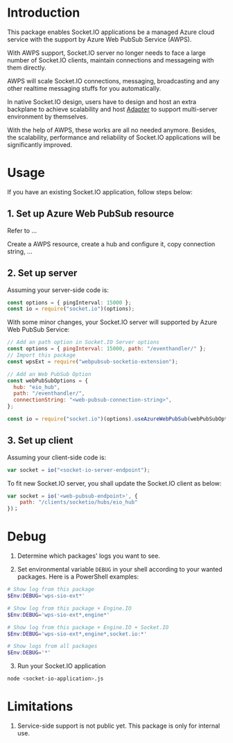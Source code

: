 # Introduction

This package enables Socket.IO applications be a managed Azure cloud service with the support by Azure Web PubSub Service (AWPS).

With AWPS support, Socket.IO server no longer needs to face a large number of Socket.IO clients, maintain connections and messageing with them directly.

AWPS will scale Socket.IO connections, messaging, broadcasting and any other realtime messaging stuffs for you automatically.

In native Socket.IO design, users have to design and host an extra backplane to achieve scalability and host [Adapter](https://socket.io/docs/v4/adapter/) to support multi-server environment by themselves.

With the help of AWPS, these works are all no needed anymore. Besides, the scalability, performance and reliability of Socket.IO applications will be significantly improved.

# Usage

If you have an existing Socket.IO application, follow steps below:

## 1. Set up Azure Web PubSub resource

Refer to ...

Create a AWPS resource, create a hub and configure it, copy connection string, ...

## 2. Set up server

Assuming your server-side code is:

```typescript
const options = { pingInterval: 15000 };
const io = require("socket.io")(options);
```

With some minor changes, your Socket.IO server will supported by Azure Web PubSub Service:

```javascript
// Add an path option in Socket.IO Server options
const options = { pingInterval: 15000, path: "/eventhandler/" };
// Import this package
const wpsExt = require("webpubsub-socketio-extension");

// Add an Web PubSub Option
const webPubSubOptions = {
  hub: "eio_hub",
  path: "/eventhandler/",
  connectionString: "<web-pubsub-connection-string>",
};

const io = require("socket.io")(options).useAzureWebPubSub(webPubSubOptions);
```

## 3. Set up client

Assuming your client-side code is:

```javascript
var socket = io("<socket-io-server-endpoint");
```

To fit new Socket.IO server, you shall update the Socket.IO client as below:

```javascript
var socket = io('<web-pubsub-endpoint>', {
    path: "/clients/socketio/hubs/eio_hub"
})；
```

# Debug

1. Determine which packages' logs you want to see.

2. Set environmental variable `DEBUG` in your shell according to your wanted packages. Here is a PowerShell examples:

```powershell
# Show log from this package
$Env:DEBUG='wps-sio-ext*'

# Show log from this package + Engine.IO
$Env:DEBUG='wps-sio-ext*,engine*'

# Show log from this package + Engine.IO + Socket.IO
$Env:DEBUG='wps-sio-ext*,engine*,socket.io:*'

# Show logs from all packages
$Env:DEBUG='*'
```

3. Run your Socket.IO application

```bash
node <socket-io-application>.js
```

# Limitations

1. Service-side support is not public yet. This package is only for internal use.
